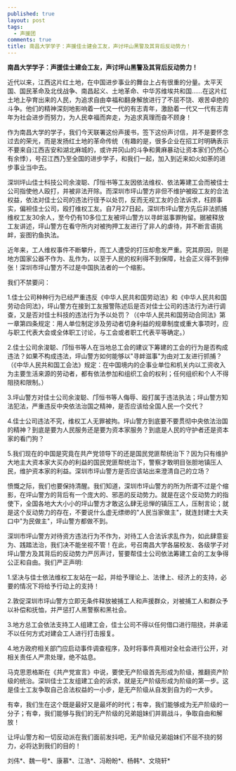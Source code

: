 ```yaml
---
published: true
layout: post
tags:
  - 声援团
comments: true
title: 南昌大学学子：声援佳士建会工友，声讨坪山黑警及其背后反动势力！
---
```


**南昌大学学子：声援佳士建会工友，声讨坪山黑警及其背后反动势力！**

近代以来，江西这片红土地，在中国进步事业的舞台上占有很重的分量。太平天国、国民革命及北伐战争、南昌起义、土地革命、中华苏维埃共和国......在这片红土地上孕育出来的人民，为追求自由幸福和翻身解放进行了不屈不饶、艰苦卓绝的斗争。他们的精神深刻地影响着一代又一代的有志青年，激励着一代又一代有志青年为社会进步而努力，为人民幸福而奔走，为追求真理而奋不顾身！

作为南昌大学的学子，我们今天联署这份声援书，签下这份声讨信，并不是要怀念过去的荣光，而是发扬红土地的革命传统（有趣的是，很多企业在招工时明确表示不要来自江西吉安和湖北麻城的，或许井冈山的斗争和黄麻暴动让资本家们仍然心有余悸），号召江西乃至全国的进步学子，和我们一起，加入到近来如火如荼的进步事业当中去。

深圳坪山佳士科技公司余浚聪、邝恒书等工友因依法维权、依法筹建工会而被佳士公司指使他人殴打，并被非法开除。而深圳市坪山警方非但不维护被殴工友的合法权益，依法对佳士公司的违法行径予以处罚，反而无视工友的合法诉求，枉顾事实，偏袒佳士公司，殴打维权工友。自7月27日起，深圳市坪山警方先后非法抓捕维权工友30余人，至今仍有10多位工友被坪山警方以寻衅滋事罪拘留。据被释放工友讲述，坪山警方在看守所内对被拘押工友进行了非人的虐待，并不断言语挑衅，妄图钓鱼执法。

近年来，工人维权事件不断攀升，而工人遭受的打压却愈发严重。究其原因，则是地方国家公器不作为、乱作为，以至于人民的权利得不到保障，社会正义得不到伸张！深圳市坪山警方不过是中国执法者的一个缩影。

我们不禁要问：

1.佳士公司种种行为已经严重违反《中华人民共和国劳动法》和《中华人民共和国劳动合同法》，坪山警方在接到工友报警陈述后是否对佳士公司的违法行为进行调查，又是否对佳士科技的违法行为予以处罚？（《中华人民共和国劳动合同法》第一章第四条规定：用人单位制定涉及劳动者切身利益的规章制度或重大事项时，应与职工代表大会或全体职工讨论，与工会或者职工代表平等确定。）

2.佳士公司余浚聪、邝恒书等人在当地总工会的建议下筹建的工会的行为是否构成违法？如果不构成违法，坪山警方如何能够以"寻衅滋事"为由对工友进行抓捕？（《中华人民共和国工会法》规定：在中国境内的企事业单位和机关内以工资收入为主要生活来源的劳动者，都有依法参加和组织工会的权利；任何组织和个人不得阻挠和限制。）

3.坪山警方对佳士公司余浚聪、邝恒书等人侮辱、殴打属于违法执法；坪山警方知法犯法，严重违反中央依法治国之精神，是否应该给全国人民一个交代？

4.佳士公司违法不究，维权工人无罪被拘。坪山警方到底要不要贯彻中央依法治国的精神？到底是要为人民服务还是要为资本家服务？到底是人民的守护者还是资本家的看门狗？

5.我们现在的中国是究竟在共产党领导下的还是国民党匪帮统治下？因为只有维护大地主大资本家大买办的利益的国民党匪帮统治下，警察才敢明目张胆地镇压人民，维护资本家的利益。深圳市坪山警方是否应该站出来澄清自己的立场？

愤慨之际，我们也要保持清醒。我们知道，深圳市坪山警方的所为所谓不过是个缩影，在坪山警方的背后有一个庞大的、邪恶的反动势力。就是在这个反动势力的指使下，全国各地大大小小的坪山警方才敢这么肆无忌惮的镇压工人，压制言论；就是这个反动势力的存在，不要说什么虚无缥缈的"人民当家做主"，就连封建士大夫口中"为民做主"，坪山警方都做不到。

深圳市坪山警方对待资方违法行为不作为，对待工人合法诉求乱作为，如此肆意妄为、践踏法治，我们决不能坐视不管！在此，号召南昌大学各届校友、各级学子对坪山警方及其背后的反动势力严厉声讨，誓要帮佳士公司依法筹建工会的工友争得公正和自由。我们严正声明:

1.坚决与佳士依法维权工友站在一起，并给予理论上、法律上、经济上的支持，必要的情况下将给予行动上的支持！

2.敦促深圳市坪山警方立即无条件释放被捕工人和声援群众，对被捕工人和群众予以补偿和抚恤，并严惩打人黑警察和黑社会。

3.地方总工会依法支持工人组建工会，佳士公司不得以任何借口进行阻挠，并承诺不以任何方式对建会工人进行打击报复。

4.地方政府相关部门应启动事件调查程序，及时将事件真相对全社会进行公开，对相关责任人严肃处理，绝不姑息。

马克思恩格斯在《共产党宣言》中说，要使无产阶级首先形成为阶级，推翻资产阶级的统治。深圳佳士工友组建工会的诉求，就是无产阶级形成为阶级的第一步。这是佳士工友争取自己合法权益的一小步，是无产阶级从自发到自为的一大步。

有幸，我们生在这个既是最好又是最坏的时代；有幸，我们能够成为无产阶级的一分子；有幸，我们能够与我们的无产阶级的兄弟姐妹们并肩战斗，争取自由和解放！

让坪山警方和一切反动派在我们面前发抖吧，无产阶级兄弟姐妹们不屈不挠的努力，必将达到我们的目的！

刘伟*、魏一号*、康慕*、江浩*、冯盼盼*、杨韩*、文晓轩*
